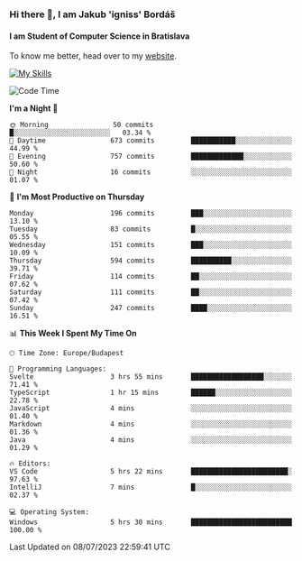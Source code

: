### Hi there 👋, I am Jakub 'igniss' Bordáš

#### I am Student of Computer Science in Bratislava
To know me better, head over to my [website](https://bordas.sk).

[![My Skills](https://skillicons.dev/icons?i=js,html,css,figma,svelte,java,kotlin,python,postgresql,typescript,nest,nodejs)](https://bordas.sk)


<!--START_SECTION:waka-->
![Code Time](http://img.shields.io/badge/Code%20Time-1%2C190%20hrs%2053%20mins-blue)

**I'm a Night 🦉** 

```text
🌞 Morning                50 commits          █░░░░░░░░░░░░░░░░░░░░░░░░   03.34 % 
🌆 Daytime                673 commits         ███████████░░░░░░░░░░░░░░   44.99 % 
🌃 Evening                757 commits         █████████████░░░░░░░░░░░░   50.60 % 
🌙 Night                  16 commits          ░░░░░░░░░░░░░░░░░░░░░░░░░   01.07 % 
```
📅 **I'm Most Productive on Thursday** 

```text
Monday                   196 commits         ███░░░░░░░░░░░░░░░░░░░░░░   13.10 % 
Tuesday                  83 commits          █░░░░░░░░░░░░░░░░░░░░░░░░   05.55 % 
Wednesday                151 commits         ███░░░░░░░░░░░░░░░░░░░░░░   10.09 % 
Thursday                 594 commits         ██████████░░░░░░░░░░░░░░░   39.71 % 
Friday                   114 commits         ██░░░░░░░░░░░░░░░░░░░░░░░   07.62 % 
Saturday                 111 commits         ██░░░░░░░░░░░░░░░░░░░░░░░   07.42 % 
Sunday                   247 commits         ████░░░░░░░░░░░░░░░░░░░░░   16.51 % 
```


📊 **This Week I Spent My Time On** 

```text
🕑︎ Time Zone: Europe/Budapest

💬 Programming Languages: 
Svelte                   3 hrs 55 mins       ██████████████████░░░░░░░   71.41 % 
TypeScript               1 hr 15 mins        ██████░░░░░░░░░░░░░░░░░░░   22.78 % 
JavaScript               4 mins              ░░░░░░░░░░░░░░░░░░░░░░░░░   01.40 % 
Markdown                 4 mins              ░░░░░░░░░░░░░░░░░░░░░░░░░   01.36 % 
Java                     4 mins              ░░░░░░░░░░░░░░░░░░░░░░░░░   01.29 % 

🔥 Editors: 
VS Code                  5 hrs 22 mins       ████████████████████████░   97.63 % 
IntelliJ                 7 mins              █░░░░░░░░░░░░░░░░░░░░░░░░   02.37 % 

💻 Operating System: 
Windows                  5 hrs 30 mins       █████████████████████████   100.00 % 
```


 Last Updated on 08/07/2023 22:59:41 UTC
<!--END_SECTION:waka-->
